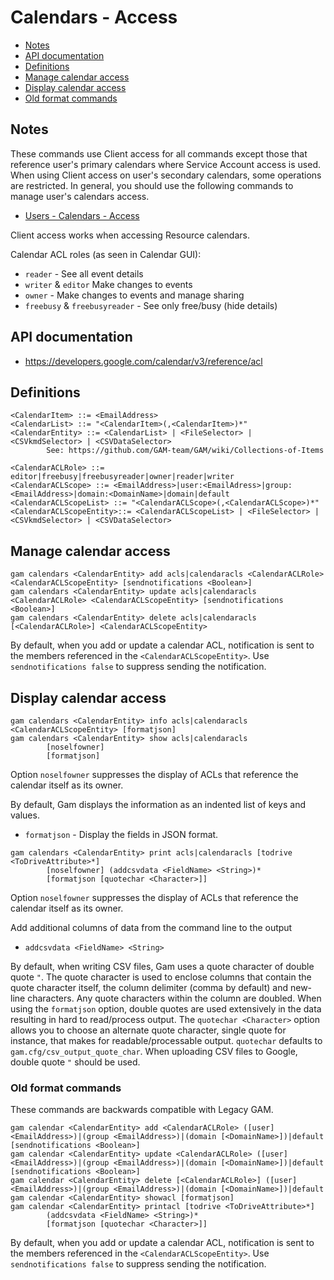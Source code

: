 # Calendars - Access
- [Notes](#Notes)
- [API documentation](#api-documentation)
- [Definitions](#definitions)
- [Manage calendar access](#manage-calendar-access)
- [Display calendar access](#display-calendar-access)
- [Old format commands](#old-format-commands)

## Notes
These commands use Client access for all commands except those that reference user's primary calendars
where Service Account access is used. When using Client access on user's secondary calendars, some operations are restricted.
In general, you should use the following commands to manage user's calendars access.
* [Users - Calendars - Access](Users-Calendars-Access)

Client access works when accessing Resource calendars.

Calendar ACL roles (as seen in Calendar GUI):
  * `reader` - See all event details
  * `writer` & `editor`  Make changes to events
  * `owner` - Make changes to events and manage sharing
  * `freebusy` & `freebusyreader` - See only free/busy (hide details)

## API documentation
* https://developers.google.com/calendar/v3/reference/acl

## Definitions
```
<CalendarItem> ::= <EmailAddress>
<CalendarList> ::= "<CalendarItem>(,<CalendarItem>)*"
<CalendarEntity> ::= <CalendarList> | <FileSelector> | <CSVkmdSelector> | <CSVDataSelector>
        See: https://github.com/GAM-team/GAM/wiki/Collections-of-Items

<CalendarACLRole> ::= editor|freebusy|freebusyreader|owner|reader|writer
<CalendarACLScope> ::= <EmailAddress>|user:<EmailAdress>|group:<EmailAddress>|domain:<DomainName>|domain|default
<CalendarACLScopeList> ::= "<CalendarACLScope>(,<CalendarACLScope>)*"
<CalendarACLScopeEntity>::= <CalendarACLScopeList> | <FileSelector> | <CSVkmdSelector> | <CSVDataSelector>
```
## Manage calendar access
```
gam calendars <CalendarEntity> add acls|calendaracls <CalendarACLRole> <CalendarACLScopeEntity> [sendnotifications <Boolean>]
gam calendars <CalendarEntity> update acls|calendaracls <CalendarACLRole> <CalendarACLScopeEntity> [sendnotifications <Boolean>]
gam calendars <CalendarEntity> delete acls|calendaracls [<CalendarACLRole>] <CalendarACLScopeEntity>
```
By default, when you add or update a calendar ACL, notification is sent to the members referenced in the `<CalendarACLScopeEntity>`.
Use `sendnotifications false` to suppress sending the notification.

## Display calendar access
```
gam calendars <CalendarEntity> info acls|calendaracls <CalendarACLScopeEntity> [formatjson]
gam calendars <CalendarEntity> show acls|calendaracls
        [noselfowner]
        [formatjson]
```
Option `noselfowner` suppresses the display of ACLs that reference the calendar itself as its owner.

By default, Gam displays the information as an indented list of keys and values.
* `formatjson` - Display the fields in JSON format.
```
gam calendars <CalendarEntity> print acls|calendaracls [todrive <ToDriveAttribute>*]
        [noselfowner] (addcsvdata <FieldName> <String>)*
        [formatjson [quotechar <Character>]]
```
Option `noselfowner` suppresses the display of ACLs that reference the calendar itself as its owner.

Add additional columns of data from the command line to the output
* `addcsvdata <FieldName> <String>`

By default, when writing CSV files, Gam uses a quote character of double quote `"`. The quote character is used to enclose columns that contain
the quote character itself, the column delimiter (comma by default) and new-line characters. Any quote characters within the column are doubled.
When using the `formatjson` option, double quotes are used extensively in the data resulting in hard to read/process output.
The `quotechar <Character>` option allows you to choose an alternate quote character, single quote for instance, that makes for readable/processable output.
`quotechar` defaults to `gam.cfg/csv_output_quote_char`. When uploading CSV files to Google, double quote `"` should be used.

### Old format commands
These commands are backwards compatible with Legacy GAM.
```
gam calendar <CalendarEntity> add <CalendarACLRole> ([user] <EmailAddress>)|(group <EmailAddress>)|(domain [<DomainName>])|default [sendnotifications <Boolean>]
gam calendar <CalendarEntity> update <CalendarACLRole> ([user] <EmailAddress>)|(group <EmailAddress>)|(domain [<DomainName>])|default [sendnotifications <Boolean>]
gam calendar <CalendarEntity> delete [<CalendarACLRole>] ([user] <EmailAddress>)|(group <EmailAddress>)|(domain [<DomainName>])|default
gam calendar <CalendarEntity> showacl [formatjson]
gam calendar <CalendarEntity> printacl [todrive <ToDriveAttribute>*]
        (addcsvdata <FieldName> <String>)*
        [formatjson [quotechar <Character>]]
```
By default, when you add or update a calendar ACL, notification is sent to the members referenced in the `<CalendarACLScopeEntity>`.
Use `sendnotifications false` to suppress sending the notification.
